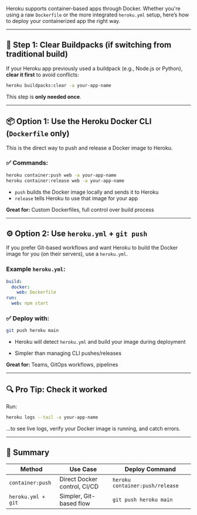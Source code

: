Heroku supports container-based apps through Docker. Whether you're using a raw `Dockerfile` or the more integrated `heroku.yml` setup, here’s how to deploy your containerized app the right way.

---

## 🧼 Step 1: Clear Buildpacks (if switching from traditional build)

If your Heroku app previously used a buildpack (e.g., Node.js or Python), **clear it first** to avoid conflicts:

```bash
heroku buildpacks:clear -a your-app-name
```

This step is **only needed once**.

---

## 📦 Option 1: Use the Heroku Docker CLI (`Dockerfile` only)

This is the direct way to push and release a Docker image to Heroku.

### ✅ Commands:

```bash
heroku container:push web -a your-app-name
heroku container:release web -a your-app-name
```

- `push` builds the Docker image locally and sends it to Heroku
- `release` tells Heroku to use that image for your app

**Great for:** Custom Dockerfiles, full control over build process

---

## ⚙️ Option 2: Use `heroku.yml` + `git push`

If you prefer Git-based workflows and want Heroku to build the Docker image for you (on their servers), use a `heroku.yml`.

### Example `heroku.yml`:

```yaml
build:
  docker:
    web: Dockerfile
run:
  web: npm start
```

### ✅ Deploy with:

```bash
git push heroku main
```

- Heroku will detect `heroku.yml` and build your image during deployment
    
- Simpler than managing CLI pushes/releases
    

**Great for:** Teams, GitOps workflows, pipelines

---

## 🔍 Pro Tip: Check it worked

Run:

```bash
heroku logs --tail -a your-app-name
```

...to see live logs, verify your Docker image is running, and catch errors.

---

## 🧠 Summary

|Method|Use Case|Deploy Command|
|---|---|---|
|`container:push`|Direct Docker control, CI/CD|`heroku container:push/release`|
|`heroku.yml + git`|Simpler, Git-based flow|`git push heroku main`|
